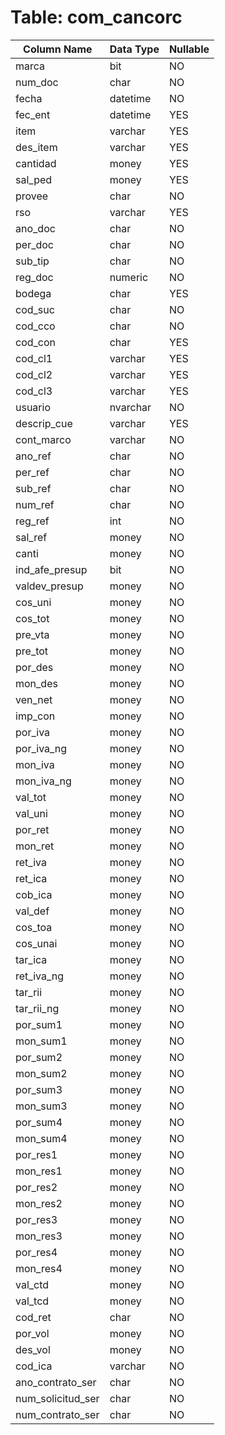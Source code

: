 # Table: com_cancorc

| Column Name | Data Type | Nullable |
|-------------|-----------|----------|
| marca | bit | NO |
| num_doc | char | NO |
| fecha | datetime | NO |
| fec_ent | datetime | YES |
| item | varchar | YES |
| des_item | varchar | YES |
| cantidad | money | YES |
| sal_ped | money | YES |
| provee | char | NO |
| rso | varchar | YES |
| ano_doc | char | NO |
| per_doc | char | NO |
| sub_tip | char | NO |
| reg_doc | numeric | NO |
| bodega | char | YES |
| cod_suc | char | NO |
| cod_cco | char | NO |
| cod_con | char | YES |
| cod_cl1 | varchar | YES |
| cod_cl2 | varchar | YES |
| cod_cl3 | varchar | YES |
| usuario | nvarchar | NO |
| descrip_cue | varchar | YES |
| cont_marco | varchar | NO |
| ano_ref | char | NO |
| per_ref | char | NO |
| sub_ref | char | NO |
| num_ref | char | NO |
| reg_ref | int | NO |
| sal_ref | money | NO |
| canti | money | NO |
| ind_afe_presup | bit | NO |
| valdev_presup | money | NO |
| cos_uni | money | NO |
| cos_tot | money | NO |
| pre_vta | money | NO |
| pre_tot | money | NO |
| por_des | money | NO |
| mon_des | money | NO |
| ven_net | money | NO |
| imp_con | money | NO |
| por_iva | money | NO |
| por_iva_ng | money | NO |
| mon_iva | money | NO |
| mon_iva_ng | money | NO |
| val_tot | money | NO |
| val_uni | money | NO |
| por_ret | money | NO |
| mon_ret | money | NO |
| ret_iva | money | NO |
| ret_ica | money | NO |
| cob_ica | money | NO |
| val_def | money | NO |
| cos_toa | money | NO |
| cos_unai | money | NO |
| tar_ica | money | NO |
| ret_iva_ng | money | NO |
| tar_rii | money | NO |
| tar_rii_ng | money | NO |
| por_sum1 | money | NO |
| mon_sum1 | money | NO |
| por_sum2 | money | NO |
| mon_sum2 | money | NO |
| por_sum3 | money | NO |
| mon_sum3 | money | NO |
| por_sum4 | money | NO |
| mon_sum4 | money | NO |
| por_res1 | money | NO |
| mon_res1 | money | NO |
| por_res2 | money | NO |
| mon_res2 | money | NO |
| por_res3 | money | NO |
| mon_res3 | money | NO |
| por_res4 | money | NO |
| mon_res4 | money | NO |
| val_ctd | money | NO |
| val_tcd | money | NO |
| cod_ret | char | NO |
| por_vol | money | NO |
| des_vol | money | NO |
| cod_ica | varchar | NO |
| ano_contrato_ser | char | NO |
| num_solicitud_ser | char | NO |
| num_contrato_ser | char | NO |
